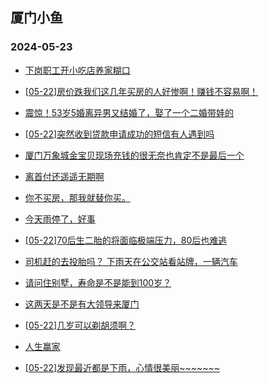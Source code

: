 ## 厦门小鱼 
### 2024-05-23

+ [下岗职工开小吃店养家糊口](http://bbs.xmfish.com/read-htm-tid-18194021.html)

+ [[05-22]房价跌我们这几年买房的人好惨啊！赚钱不容易啊！](http://bbs.xmfish.com/read-htm-tid-18194135.html)

+ [震惊！53岁5婚离异男又结婚了，娶了一个二婚带娃的](http://bbs.xmfish.com/read-htm-tid-18193943.html)

+ [[05-22]突然收到贷款申请成功的短信有人遇到吗](http://bbs.xmfish.com/read-htm-tid-18193955.html)

+ [厦门万象城金宝贝现场充钱的很无奈也肯定不是最后一个](http://bbs.xmfish.com/read-htm-tid-18193914.html)

+ [离首付还遥遥无期啊](http://bbs.xmfish.com/read-htm-tid-18194074.html)

+ [你不买房，那我就替你买。](http://bbs.xmfish.com/read-htm-tid-18194059.html)

+ [今天雨停了，好事](http://bbs.xmfish.com/read-htm-tid-18193920.html)

+ [[05-22]70后生二胎的将面临极端压力，80后也难逃](http://bbs.xmfish.com/read-htm-tid-18194070.html)

+ [司机赶的去投胎吗？
下雨天在公交站看站牌，一辆汽车](http://bbs.xmfish.com/read-htm-tid-18194157.html)

+ [请问住别墅，寿命是不是能到100岁？](http://bbs.xmfish.com/read-htm-tid-18194030.html)

+ [这两天是不是有大领导来厦门](http://bbs.xmfish.com/read-htm-tid-18194031.html)

+ [[05-22]几岁可以剃胡须啊？](http://bbs.xmfish.com/read-htm-tid-18194122.html)

+ [人生赢家](http://bbs.xmfish.com/read-htm-tid-18194087.html)

+ [[05-22]发现最近都是下雨，心情很美丽~~~~~~~](http://bbs.xmfish.com/read-htm-tid-18194046.html)

